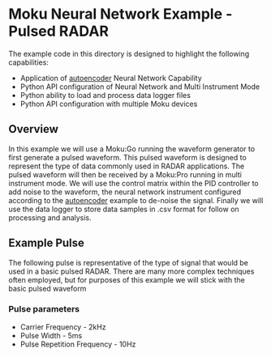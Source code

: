 # Moku Neural Network Example - Pulsed RADAR

The example code in this directory is designed to highlight the following capabilities:

- Application of [autoencoder](https://apis.liquidinstruments.com/mnn/examples/Autoencoder.html) Neural Network Capability
- Python API configuration of Neural Network and Multi Instrument Mode
- Python ability to load and process data logger files
- Python API configuration with multiple Moku devices

## Overview
In this example we will use a Moku:Go running the waveform generator to first generate a pulsed waveform.  This pulsed waveform is designed to represent the type of data commonly used in RADAR applications.  The pulsed waveform will then be received by a Moku:Pro running in multi instrument mode.  We will use the control matrix within the PID controller to add noise to the waveform, the neural network instrument configured according to the [autoencoder](https://apis.liquidinstruments.com/mnn/examples/Autoencoder.html) example to de-noise the signal.  Finally we will use the data logger to store data samples in .csv format for follow on processing and analysis.

## Example Pulse
The following pulse is representative of the type of signal that would be used in a basic pulsed RADAR.  There are many more complex techniques often employed, but for purposes of this example we will stick with the basic pulsed waveform

### Pulse parameters
- Carrier Frequency - 2kHz
- Pulse Width - 5ms
- Pulse Repetition Frequency - 10Hz

